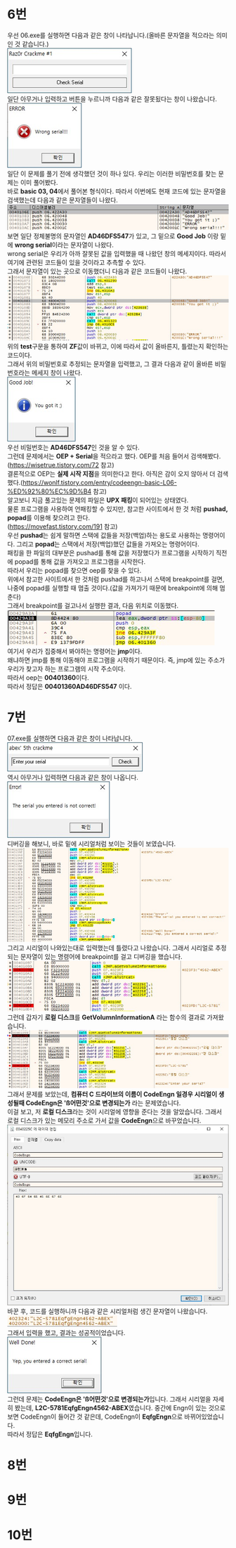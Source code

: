# 6번
우선 06.exe를 실행하면 다음과 같은 창이 나타납니다.(올바른 문자열을 적으라는 의미인 것 같습니다.)  
<img src="./basic 06/6-1.jpg">  
일단 아무거나 입력하고 버튼을 누르니까 다음과 같은 잘못됬다는 창이 나왔습니다.  
<img src="./basic 06/6-2.jpg">  
일단 이 문제를 풀기 전에 생각했던 것이 하나 있다. 우리는 이러한 비밀번호를 찾는 문제는 이미 풀어봤다.  
바로 **basic 03, 04**에서 풀어본 형식이다. 따라서 이번에도 현재 코드에 있는 문자열을 검색했는데 다음과 같은 문자열들이 나왔다.  
<img src="./basic 06/6-3.jpg">  
보면 일단 정체불명의 문자열인 **AD46DFS547**가 있고, 그 밑으로 **Good Job** 이랑 밑에 **wrong serial**이라는 문자열이 나왔다.  
wrong serial은 우리가 아까 잘못된 값을 입력했을 때 나왔던 창의 메세지이다. 따라서 여기에 관련된 코드들이 있을 것이라고 추측할 수 있다.  
그래서 문자열이 있는 곳으로 이동했더니 다음과 같은 코드들이 나왔다.  
<img src="./basic 06/6-4.jpg">  
위의 **test**구문을 통하여 **ZF**값이 바뀌고, 이에 따라서 값이 올바른지, 틀렸는지 확인하는 코드이다.  
그래서 위의 비밀번호로 추정되는 문자열을 입력했고, 그 결과 다음과 같이 올바른 비밀번호라는 메세지 창이 나왔다.  
<img src="./basic 06/6-5.jpg">  
우선 비밀번호는 **AD46DFS547**인 것을 알 수 있다.  
그런데 문제에서는 **OEP + Serial**을 적으라고 했다. OEP를 처음 들어서 검색해봤다.(https://wisetrue.tistory.com/72 참고)  
결론적으로 OEP는 **실제 시작 지점**을 의미한다고 한다. 아직은 감이 오지 않아서 더 검색했다.(https://wonlf.tistory.com/entry/codeengn-basic-L06-%ED%92%80%EC%9D%B4 참고)  
알고보니 지금 풀고있는 문제의 파일은 **UPX 패킹**이 되어있는 상태였다.  
물론 프로그램을 사용하여 언패킹할 수 있지만, 참고한 사이트에서 한 것 처럼 **pushad, popad**를 이용해 찾으려고 한다.  
(https://movefast.tistory.com/191 참고)  
우선 **pushad**는 쉽게 말하면 스택에 값들을 저장(백업)하는 용도로 사용하는 명령어이다.  그리고 **popad**는 스택에서 저장(백업)했던 값들을 가져오는 명령어이다.  
패킹을 한 파일의 대부분은 pushad를 통해 값을 저장했다가 프로그램을 시작하기 직전에 popad를 통해 값을 가져오고 프로그램을 시작한다.  
따라서 우리는 popad를 찾으면 oep를 찾을 수 있다.  
위에서 참고한 사이트에서 한 것처럼 pushad를 하고나서 스택에 breakpoint를 걸면, 나중에 popad를 실행할 때 멈출 것이다.(값을 가져가기 때문에 breakpoint에 의해 멈춘다)  
그래서 breakpoint를 걸고나서 실행한 결과, 다음 위치로 이동했다.  
<img src="./basic 06/6-6.jpg">  
여기서 우리가 집중해서 봐야하는 명령어는 **jmp**이다.  
왜냐하면 jmp를 통해 이동해야 프로그램을 시작하기 때문이다. 즉, jmp에 있는 주소가 우리가 찾고자 하는 프로그램의 시작 주소이다.  
따라서 oep는 **00401360**이다.  
따라서 정답은 **00401360AD46DFS547** 이다.  

# 7번  
07.exe를 실행하면 다음과 같은 창이 나타납니다.  
<img src="./basic 07/7-1.jpg">  
역시 아무거나 입력하면 다음과 같은 창이 나옵니다.  
<img src="./basic 07/7-2.jpg">  
디버깅을 해보니, 바로 밑에 시리얼처럼 보이는 것들이 보였습니다.
<img src="./basic 07/7-3.jpg">  
그리고 시리얼이 나와있는대로 입력했는데 틀렸다고 나왔습니다. 그래서 시리얼로 추정되는 문자열이 있는 명령어에 breakpoint를 걸고 디버깅을 했습니다.  
<img src="./basic 07/7-4.jpg">  
그런데 갑자기 **로컬 디스크**를 **GetVolumnInformationA** 라는 함수의 결과로 가져왔습니다.  
<img src="./basic 07/7-5.jpg">  
그래서 문제를 보았는데, **컴퓨터 C 드라이브의 이름이 CodeEngn 일경우 시리얼이 생성될때 CodeEngn은 'ß어떤것'으로 변경되는가** 라는 문제였습니다.  
이걸 보고, 저 **로컬 디스크**라는 것이 시리얼에 영향을 준다는 것을 알았습니다. 그래서 로컬 디스크가 있는 메모리 주소로 가서 값을 **CodeEngn**으로 바꾸었습니다.  
<img src="./basic 07/7-6.jpg">  
바꾼 후, 코드를 실행하니까 다음과 같은 시리얼처럼 생긴 문자열이 나왔습니다.  
<img src="./basic 07/7-7.jpg">  
그래서 입력을 했고, 결과는 성공적이었습니다.  
<img src="./basic 07/7-8.jpg">  
그런데 문제는 **CodeEngn은 'ß어떤것'으로 변경되는가**입니다. 그래서 시리얼을 자세히 봤는데, **L2C-5781EqfgEngn4562-ABEX**였습니다. 중간에 Engn이 있는 것으로 보면 CodeEngn이 들어간 것 같은데, CodeEngn이 **EqfgEngn**으로 바뀌어있었습니다.  
따라서 정답은 **EqfgEngn**입니다.  

# 8번

# 9번

# 10번 
